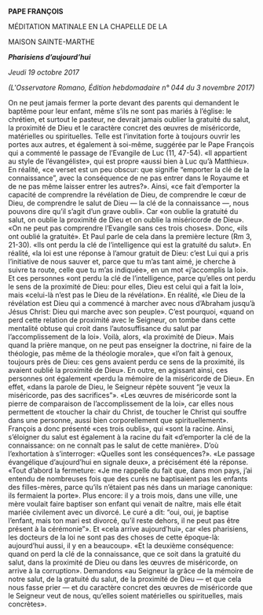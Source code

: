 **PAPE FRANÇOIS**

MÉDITATION MATINALE EN LA CHAPELLE DE LA

MAISON SAINTE-MARTHE

***Pharisiens d’aujourd’hui***

*Jeudi 19 octobre 2017*

*(L'Osservatore Romano, Édition hebdomadaire n° 044 du 3 novembre 2017)*

On ne peut jamais fermer la porte devant des parents qui demandent le baptême pour leur enfant, même s’ils ne sont pas mariés à l’église: le chrétien, et surtout le pasteur, ne devrait jamais oublier la gratuité du salut, la proximité de Dieu et le caractère concret des œuvres de miséricorde, matérielles ou spirituelles. Telle est l’invitation forte à toujours ouvrir les portes aux autres, et également à soi-même, suggérée par le Pape François qui a commenté le passage de l’Evangile de Luc (11, 47-54). «Il appartient au style de l’évangéliste», qui est propre «aussi bien à Luc qu’à Matthieu». En réalité, «ce verset est un peu obscur: que signifie “emporter la clé de la connaissance”, avec la conséquence de ne pas entrer dans le Royaume et de ne pas même laisser entrer les autres?». Ainsi, «ce fait d’emporter la capacité de comprendre la révélation de Dieu, de comprendre le cœur de Dieu, de comprendre le salut de Dieu — la clé de la connaissance —, nous pouvons dire qu’il s’agit d’un grave oubli». Car «on oublie la gratuité du salut, on oublie la proximité de Dieu et on oublie la miséricorde de Dieu». «On ne peut pas comprendre l’Evangile sans ces trois choses». Donc, «ils ont oublié la gratuité». Et Paul parle de cela dans la première lecture (Rm 3, 21-30). «Ils ont perdu la clé de l’intelligence qui est la gratuité du salut». En réalité, «la loi est une réponse à l’amour gratuit de Dieu: c’est Lui qui a pris l’initiative de nous sauver et, parce que tu m’as tant aimé, je cherche à suivre ta route, celle que tu m’as indiquée», en un mot «j’accomplis la loi». Et ces personnes «ont perdu la clé de l’intelligence, parce qu’elles ont perdu le sens de la proximité de Dieu: pour elles, Dieu est celui qui a fait la loi», mais «celui-là n’est pas le Dieu de la révélation». En réalité, «le Dieu de la révélation est Dieu qui a commencé à marcher avec nous d’Abraham jusqu’à Jésus Christ: Dieu qui marche avec son peuple». C’est pourquoi, «quand on perd cette relation de proximité avec le Seigneur, on tombe dans cette mentalité obtuse qui croit dans l’autosuffisance du salut par l’accomplissement de la loi». Voilà, alors, «la proximité de Dieu». Mais quand la prière manque, on ne peut pas enseigner la doctrine, ni faire de la théologie, pas même de la théologie morale», que «l’on fait à genoux, toujours près de Dieu: ces gens avaient perdu ce sens de la proximité, ils avaient oublié la proximité de Dieu». En outre, en agissant ainsi, ces personnes ont également «perdu la mémoire de la miséricorde de Dieu». En effet, «dans la parole de Dieu, le Seigneur répète souvent “je veux la miséricorde, pas des sacrifices”». «Les œuvres de miséricorde sont la pierre de comparaison de l’accomplissement de la loi», car elles nous permettent de «toucher la chair du Christ, de toucher le Christ qui souffre dans une personne, aussi bien corporellement que spirituellement». François a donc présenté «ces trois oublis», qui «sont la racine. Ainsi, s’éloigner du salut est également à la racine du fait «d’emporter la clé de la connaissance: on ne connaît pas le salut de cette manière». D’où l’exhortation à s’interroger: «Quelles sont les conséquences?». «Le passage évangélique d’aujourd’hui en signale deux», a précisément été la réponse. «Tout d’abord la fermeture: «Je me rappelle du fait que, dans mon pays, j’ai entendu de nombreuses fois que des curés ne baptisaient pas les enfants des filles-mères, parce qu’ils n’étaient pas nés dans un mariage canonique: ils fermaient la porte». Plus encore: il y a trois mois, dans une ville, une mère voulait faire baptiser son enfant qui venait de naître, mais elle était mariée civilement avec un divorcé. Le curé a dit: “oui, oui, je baptise l’enfant, mais ton mari est divorcé, qu’il reste dehors, il ne peut pas être présent à la cérémonie”». Et «cela arrive aujourd’hui», car «les pharisiens, les docteurs de la loi ne sont pas des choses de cette époque-là: aujourd’hui aussi, il y en a beaucoup». «Et la deuxième conséquence: quand on perd la clé de la connaissance, que ce soit dans la gratuité du salut, dans la proximité de Dieu ou dans les œuvres de miséricorde, on arrive à la corruption». Demandons «au Seigneur la grâce de la mémoire de notre salut, de la gratuité du salut, de la proximité de Dieu — et que cela nous fasse prier — et du caractère concret des œuvres de miséricorde que le Seigneur veut de nous, qu’elles soient matérielles ou spirituelles, mais concrètes».
